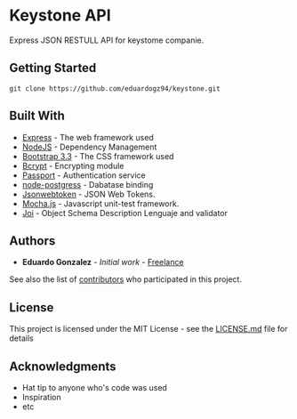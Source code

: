 # Keystone API

Express JSON RESTULL API for keystome companie.

## Getting Started

```
git clone https://github.com/eduardogz94/keystone.git
```


## Built With

- [Express](https://expressjs.com/en/api.html) - The web framework used
- [NodeJS](https://github.com/nodejs/node) - Dependency Management
- [Bootstrap 3.3](http://getbootstrap.com/docs/3.3/) - The CSS framework used
- [Bcrypt](https://github.com/kelektiv/node.bcrypt.js/) - Encrypting module
- [Passport](https://github.com/jaredhanson/passport-github) - Authentication service
- [node-postgress](https://github.com/brianc/node-postgres) - Dabatase binding 
- [Jsonwebtoken](https://www.npmjs.com/package/jsonwebtoken) - JSON Web Tokens.
- [Mocha.js](https://mochajs.org/) - Javascript unit-test framework.
- [Joi](https://github.com/hapijs/joi) - Object Schema Description Lenguaje and validator

## Authors

- **Eduardo Gonzalez** - _Initial work_ - [Freelance](https://github.com/eduardogz94)

See also the list of [contributors](https://github.com/eduardogz94/keystone.git/contributors) who participated in this project.

## License

This project is licensed under the MIT License - see the [LICENSE.md](LICENSE.md) file for details

## Acknowledgments

- Hat tip to anyone who's code was used
- Inspiration
- etc